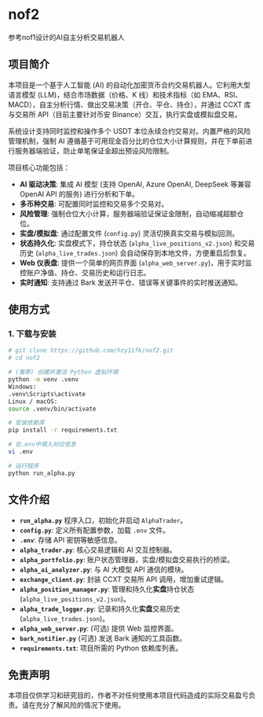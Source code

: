 # nof2 
参考nof1设计的AI自主分析交易机器人

## 项目简介

本项目是一个基于人工智能 (AI) 的自动化加密货币合约交易机器人。它利用大型语言模型 (LLM)，结合市场数据（价格、K 线）和技术指标（如 EMA、RSI、MACD），自主分析行情、做出交易决策（开仓、平仓、持仓），并通过 CCXT 库与交易所 API（目前主要针对币安 Binance）交互，执行实盘或模拟盘交易。

系统设计支持同时监控和操作多个 USDT 本位永续合约交易对。内置严格的风险管理机制，强制 AI 遵循基于可用现金百分比的仓位大小计算规则，并在下单前进行服务器端验证，防止单笔保证金超出预设风险限制。

项目核心功能包括：

* **AI 驱动决策**: 集成 AI 模型 (支持 OpenAI, Azure OpenAI, DeepSeek 等兼容 OpenAI API 的服务) 进行分析和下单。
* **多币种交易**: 可配置同时监控和交易多个交易对。
* **风险管理**: 强制仓位大小计算，服务器端验证保证金限制，自动缩减超额仓位。
* **实盘/模拟盘**: 通过配置文件 (`config.py`) 灵活切换真实交易与模拟回测。
* **状态持久化**: 实盘模式下，持仓状态 (`alpha_live_positions_v2.json`) 和交易历史 (`alpha_live_trades.json`) 会自动保存到本地文件，方便重启后恢复。
* **Web 仪表盘**: 提供一个简单的网页界面 (`alpha_web_server.py`)，用于实时监控账户净值、持仓、交易历史和运行日志。
* **实时通知**: 支持通过 Bark 发送开平仓、错误等关键事件的实时推送通知。

## 使用方式

### 1. 下载与安装

```bash
# git clone https://github.com/hzy11fk/nof2.git
# cd nof2

# (推荐) 创建并激活 Python 虚拟环境
python -m venv .venv
Windows:
.venv\Scripts\activate
Linux / macOS:
source .venv/bin/activate

# 安装依赖库
pip install -r requirements.txt

# 在.env中填入对应信息
vi .env

# 运行程序
python run_alpha.py
```
## 文件介绍

* **`run_alpha.py`** 程序入口，初始化并启动 `AlphaTrader`。
* **`config.py`**: 定义所有配置参数，加载 `.env` 文件。
* **`.env`**: 存储 API 密钥等敏感信息。
* **`alpha_trader.py`**: 核心交易逻辑和 AI 交互控制器。
* **`alpha_portfolio.py`**: 账户状态管理器，实盘/模拟盘交易执行的桥梁。
* **`alpha_ai_analyzer.py`**: 与 AI 大模型 API 通信的模块。
* **`exchange_client.py`**: 封装 CCXT 交易所 API 调用，增加重试逻辑。
* **`alpha_position_manager.py`**: 管理和持久化**实盘**持仓状态 (`alpha_live_positions_v2.json`)。
* **`alpha_trade_logger.py`**: 记录和持久化**实盘**交易历史 (`alpha_live_trades.json`)。
* **`alpha_web_server.py`**: (可选) 提供 Web 监控界面。
* **`bark_notifier.py`** (可选) 发送 Bark 通知的工具函数。
* **`requirements.txt`**: 项目所需的 Python 依赖库列表。

## 免责声明
本项目仅供学习和研究目的，作者不对任何使用本项目代码造成的实际交易盈亏负责。请在充分了解风险的情况下使用。
